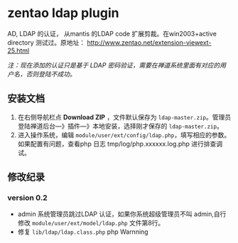 # zentao ldap plugin

AD, LDAP 的认证， 从mantis 的LDAP code 扩展剪裁。在win2003+active directory 测试过。原地址： http://www.zentao.net/extension-viewext-25.html


*注：现在添加的认证只是基于 LDAP 密码验证，需要在禅道系统里面有对应的用户名，否则登陆不成功。*

## 安装文档

1. 在右侧导航栏点 **Download ZIP** ，文件默认保存为 `ldap-master.zip`。管理员登陆禅道后台—》插件—》本地安装，选择刚才保存的 `ldap-master.zip`。
2. 进入操作系统，编辑 `module/user/ext/config/ldap.php`，填写相应的参数。如果配置有问题，查看php 日志 tmp/log/php.xxxxxx.log.php 进行排查调试。

## 修改纪录

### version 0.2

- admin 系统管理员跳过LDAP 认证，如果你系统超级管理员不叫 admin,自行修改 `module/user/ext/model/ldap.php` 文件第8行。
- 修复 `lib/ldap/ldap.class.php` php Warnning
